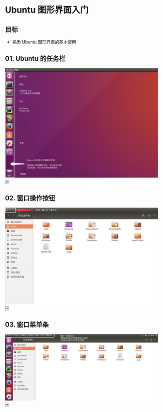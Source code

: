 # Ubuntu 图形界面入门

## 目标

- 熟悉 Ubuntu 图形界面的基本使用

## 01. Ubuntu 的任务栏

![1](media/14928321028755/14928329271228.jpg)￼

## 02. 窗口操作按钮

![2](media/14928321028755/14928325424356.jpg)￼

## 03. 窗口菜单条

![3](media/14928321028755/14928327078409.jpg)￼